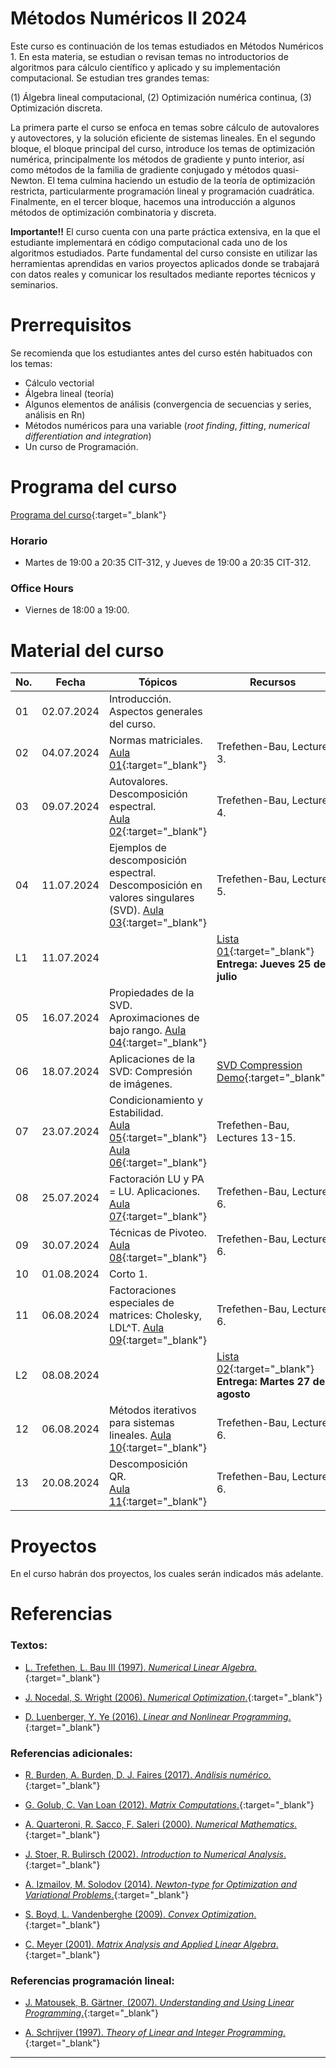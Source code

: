 # Métodos Numéricos II 2024

Este curso es continuación de los temas estudiados en Métodos Numéricos 1. En esta materia, se estudian o revisan temas no introductorios de algoritmos para cálculo científico y aplicado y su implementación computacional. Se estudian tres grandes temas: 

(1) Álgebra lineal computacional, 
(2) Optimización numérica continua, 
(3) Optimización discreta. 

La primera parte el curso se enfoca en temas sobre cálculo de autovalores y autovectores, y la solución eficiente de sistemas lineales. En el segundo bloque, el bloque principal del curso, introduce los temas de optimización numérica, principalmente los métodos de gradiente y punto interior, así como métodos de la familia de gradiente conjugado y métodos quasi-Newton. El tema culmina haciendo un estudio de la teoría de optimización restricta, particularmente programación lineal y programación cuadrática. Finalmente, en el tercer bloque, hacemos una introducción a algunos métodos de optimización combinatoria y discreta. 

**Importante!!** El curso cuenta con una parte práctica extensiva, en la que el estudiante implementará en código computacional cada uno de los algoritmos estudiados. Parte fundamental del curso consiste en utilizar las herramientas aprendidas en varios proyectos aplicados donde se trabajará con datos reales y comunicar los resultados mediante reportes técnicos y seminarios.


# Prerrequisitos

Se recomienda que los estudiantes antes del curso estén habituados con los temas:
* Cálculo vectorial
* Álgebra lineal (teoría)
* Algunos elementos de análisis (convergencia de secuencias y series, análisis en Rn)
* Métodos numéricos para una variable (*root finding*, *fitting*, *numerical differentiation and integration*)
* Un curso de Programación.


# Programa del curso
<div id='id-programa'/>

[Programa del curso](programa/Programa-opt2024.pdf){:target="_blank"}


### Horario
<div id='id-horario'/>

* Martes de 19:00 a 20:35 CIT-312, y Jueves de 19:00 a 20:35 CIT-312.

### Office Hours
<div id='id-office'/>

* Viernes de 18:00 a 19:00.

# Material del curso
<div id='id-material'/>

**No.**  | **Fecha**    | **Tópicos**                                                              | **Recursos**
-------- | ------------ | ------------------------------------------------------------------------ |  ---------------------------------
01       | 02.07.2024   | Introducción. Aspectos generales del curso. <br/> | 
02       | 04.07.2024   | Normas matriciales. <br/>  [Aula 01](aulas/Aula01.pdf){:target="_blank"} | Trefethen-Bau, Lecture 3. 
03       | 09.07.2024   | Autovalores. Descomposición espectral. <br/> [Aula 02](aulas/Aula02.pdf){:target="_blank"} | Trefethen-Bau, Lecture 4. 
04       | 11.07.2024   | Ejemplos de descomposición espectral. Descomposición en valores singulares (SVD). [Aula 03](aulas/Aula03.pdf){:target="_blank"} | Trefethen-Bau, Lecture 5. 
L1       | 11.07.2024   |  | [Lista 01](listas/Lista01.pdf){:target="_blank"} <br/> **Entrega: Jueves 25 de julio**  
05       | 16.07.2024   | Propiedades de la SVD. Aproximaciones de bajo rango. [Aula 04](aulas/Aula04.pdf){:target="_blank"} |  
06       | 18.07.2024   | Aplicaciones de la SVD: Compresión de imágenes.  | [SVD Compression Demo](http://timbaumann.info/svd-image-compression-demo/){:target="_blank"} 
07       | 23.07.2024   | Condicionamiento y Estabilidad. <br/> [Aula 05](aulas/Aula05.pdf){:target="_blank"} [Aula 06](aulas/Aula06.pdf){:target="_blank"} | Trefethen-Bau, Lectures 13-15.
08       | 25.07.2024   | Factoración LU y PA = LU. Aplicaciones. <br/> [Aula 07](aulas/Aula07.pdf){:target="_blank"} | Trefethen-Bau, Lecture 6. 
09       | 30.07.2024   | Técnicas de Pivoteo. <br/> [Aula 08](aulas/Aula08.pdf){:target="_blank"} | Trefethen-Bau, Lecture 6. 
10       | 01.08.2024   | Corto 1. <br/> |  
11       | 06.08.2024   | Factoraciones especiales de matrices: Cholesky, LDL^T. [Aula 09](aulas/Aula09.pdf){:target="_blank"} | Trefethen-Bau, Lecture 6. 
L2       | 08.08.2024   |  | [Lista 02](listas/Lista02.pdf){:target="_blank"} <br/> **Entrega: Martes 27 de agosto**  
12       | 06.08.2024   | Métodos iterativos para sistemas lineales. [Aula 10](aulas/Aula10.pdf){:target="_blank"} | Trefethen-Bau, Lecture 6. 
13       | 20.08.2024   | Descomposición QR. <br/> [Aula 11](aulas/Aula11.pdf){:target="_blank"} | Trefethen-Bau, Lecture 6. 

  
# Proyectos
<div id='id-proyectos'/>

En el curso habrán dos proyectos, los cuales serán indicados más adelante.


# Referencias
<div id='id-ref'/>

### Textos:

* [L. Trefethen, L. Bau III (1997). *Numerical Linear Algebra*.](http://library.lol/main/079EA6C3FD8CDF23B0C2ACD901CA9A26){:target="_blank"}

* [J. Nocedal, S. Wright (2006). *Numerical Optimization*.](http://library.lol/main/7016B74CFE6DC64C75864322EE4AA081){:target="_blank"}

* [D. Luenberger, Y. Ye (2016). *Linear and Nonlinear Programming*.](http://library.lol/main/EB915E0FDCC8D3BA222B37C9A3DD6B4F){:target="_blank"}

### Referencias adicionales:

* [R. Burden, A. Burden, D. J. Faires (2017). *Análisis numérico.*](http://library.lol/main/87525D7D988D11F87963D6832EAA9493){:target="_blank"}

* [G. Golub, C. Van Loan (2012). *Matrix Computations*.](http://library.lol/main/72562A3A733C2E842BE163CA97D0FA7A){:target="_blank"}

* [A. Quarteroni, R. Sacco, F. Saleri (2000). *Numerical Mathematics*.](http://library.lol/main/7D136BC80ECBF0BA65798EC129FCCAF4){:target="_blank"}

* [J. Stoer, R. Bulirsch (2002). *Introduction to Numerical Analysis*.](http://library.lol/main/04B36CA585EB49F5FDED7479823F2B50){:target="_blank"}

* [A. Izmailov, M. Solodov (2014). *Newton-type for Optimization and Variational Problems*.](http://library.lol/main/C8C3ED2461D9C8C2608595B223ABDD91){:target="_blank"}

* [S. Boyd, L. Vandenberghe (2009). *Convex Optimization*.](http://library.lol/main/A9A5D9C3CA105DB0F41AF39A6C89706C){:target="_blank"}

* [C. Meyer (2001). *Matrix Analysis and Applied Linear Algebra*.](http://library.lol/main/7EF368F2EA42EB4E48F09EA438C1822E){:target="_blank"}

### Referencias programación lineal:

* [J. Matousek, B. Gärtner, (2007). *Understanding and Using
Linear Programming*.](http://library.lol/main/4E0F73DC6A1E36D157A69F09D3834452){:target="_blank"}

* [A. Schrijver (1997). *Theory of Linear and Integer Programming*.](http://library.lol/main/35EDF7D8DFC7FCCC3939FDDAB6680ED3){:target="_blank"}

---

